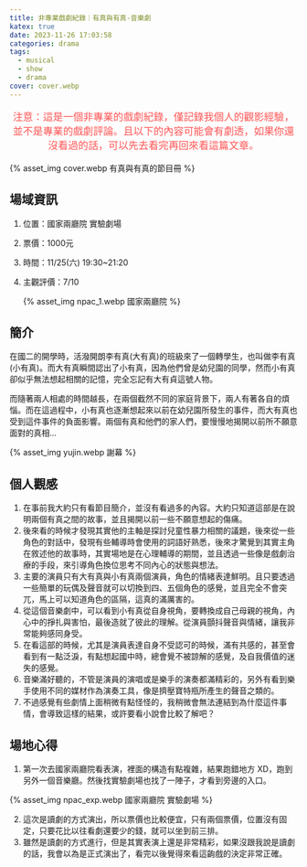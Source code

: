 ```yaml
---
title: 非專業戲劇紀錄｜有真與有真-音樂劇
katex: true
date: 2023-11-26 17:03:58
categories: drama
tags:
  - musical
  - show
  - drama
cover: cover.webp
---
```

<p style="font-size:1.1rem;color:#f55;text-align:center">
注意：這是一個非專業的戲劇紀錄，僅記錄我個人的觀影經驗，並不是專業的戲劇評論。且以下的內容可能會有劇透，如果你還沒看過的話，可以先去看完再回來看這篇文章。</p>

{% asset_img  cover.webp 有真與有真的節目冊 %}

## 場域資訊

1. 位置：國家兩廳院 實驗劇場
2. 票價：1000元
3. 時間：11/25(六) 19:30~21:20
4. 主觀評價：7/10

   {% asset_img  npac_1.webp 國家兩廳院 %}

## 簡介

在國二的開學時，活潑開朗李有真(大有真)的班級來了一個轉學生，也叫做李有真(小有真)。而大有真瞬間認出了小有真，因為他們曾是幼兒園的同學，然而小有真卻似乎無法想起相關的記憶，完全忘記有大有貞這號人物。

而隨著兩人相處的時間越長，在兩個截然不同的家庭背景下，兩人有著各自的煩惱。而在這過程中，小有真也逐漸想起來以前在幼兒園所發生的事件，而大有真也受到這件事件的負面影響。兩個有真和他們的家人們，要慢慢地揭開以前所不願意面對的真相...

{% asset_img  yujin.webp 謝幕 %}

## 個人觀感

1. 在事前我大約只有看節目簡介，並沒有看過多的內容。大約只知道這部是在說明兩個有真之間的故事，並且揭開以前一些不願意想起的傷痛。
2. 後來看的時候才發現其實他的主軸是探討兒童性暴力相關的議題，後來從一些角色的對話中，發現有些輔導時會使用的詞語好熟悉，後來才驚覺到其實主角在敘述他的故事時，其實場地是在心理輔導的期間，並且透過一些像是戲劇治療的手段，來引導角色換位思考不同內心的狀態與想法。
3. 主要的演員只有大有真與小有真兩個演員，角色的情緒表達鮮明。且只要透過一些簡單的玩偶及聲音就可以切換到四、五個角色的感覺，並且完全不會突兀，馬上可以知道角色的區隔，這真的滿厲害的。
4. 從這個音樂劇中，可以看到小有真從自身視角，要轉換成自己母親的視角，內心中的掙扎與害怕，最後造就了彼此的理解。從演員顫抖聲音與情緒，讓我非常能夠感同身受。
5. 在看這部的時候，尤其是演員表達自身不受認可的時候，滿有共感的，甚至會看到有一點泛淚，有點想起國中時，總會覺不被諒解的感覺，及自我價值的迷失的感覺。
6. 音樂滿好聽的，不管是演員的演唱或是樂手的演奏都滿精彩的，另外有看到樂手使用不同的媒材作為演奏工具，像是擠壓寶特瓶所產生的聲音之類的。
7. 不過感覺有些劇情上面稍微有點怪怪的，我稍微會無法連結到為什麼這件事情，會導致這樣的結果，或許要看小說會比較了解吧？

## 場地心得

1. 第一次去國家兩廳院看表演，裡面的構造有點複雜，結果跑錯地方 XD，跑到另外一個音樂廳。然後找實驗劇場也找了一陣子，才看到旁邊的入口。

{% asset_img  npac_exp.webp 國家兩廳院 實驗劇場 %}

2. 這次是讀劇的方式演出，所以票價也比較便宜，只有兩個票價，位置沒有固定，只要花比以往看劇還要少的錢，就可以坐到前三排。
3. 雖然是讀劇的方式進行，但是其實表演上還是非常精彩，如果沒跟我說是讀劇的話，我會以為是正式演出了，看完以後覺得來看這齣戲的決定非常正確。